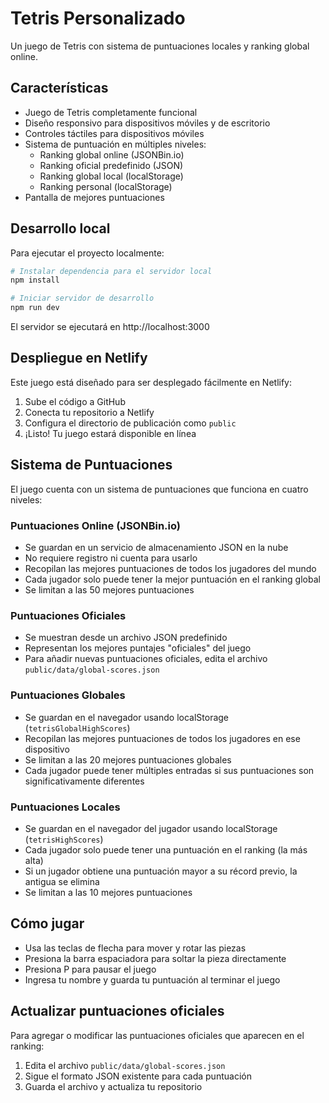 # Tetris Personalizado

Un juego de Tetris con sistema de puntuaciones locales y ranking global online.

## Características

- Juego de Tetris completamente funcional
- Diseño responsivo para dispositivos móviles y de escritorio
- Controles táctiles para dispositivos móviles
- Sistema de puntuación en múltiples niveles:
  - Ranking global online (JSONBin.io)
  - Ranking oficial predefinido (JSON)
  - Ranking global local (localStorage)
  - Ranking personal (localStorage)
- Pantalla de mejores puntuaciones

## Desarrollo local

Para ejecutar el proyecto localmente:

```bash
# Instalar dependencia para el servidor local
npm install

# Iniciar servidor de desarrollo
npm run dev
```

El servidor se ejecutará en http://localhost:3000

## Despliegue en Netlify

Este juego está diseñado para ser desplegado fácilmente en Netlify:

1. Sube el código a GitHub
2. Conecta tu repositorio a Netlify
3. Configura el directorio de publicación como `public`
4. ¡Listo! Tu juego estará disponible en línea

## Sistema de Puntuaciones

El juego cuenta con un sistema de puntuaciones que funciona en cuatro niveles:

### Puntuaciones Online (JSONBin.io)
- Se guardan en un servicio de almacenamiento JSON en la nube
- No requiere registro ni cuenta para usarlo
- Recopilan las mejores puntuaciones de todos los jugadores del mundo
- Cada jugador solo puede tener la mejor puntuación en el ranking global
- Se limitan a las 50 mejores puntuaciones

### Puntuaciones Oficiales
- Se muestran desde un archivo JSON predefinido
- Representan los mejores puntajes "oficiales" del juego
- Para añadir nuevas puntuaciones oficiales, edita el archivo `public/data/global-scores.json`

### Puntuaciones Globales
- Se guardan en el navegador usando localStorage (`tetrisGlobalHighScores`)
- Recopilan las mejores puntuaciones de todos los jugadores en ese dispositivo
- Se limitan a las 20 mejores puntuaciones globales
- Cada jugador puede tener múltiples entradas si sus puntuaciones son significativamente diferentes

### Puntuaciones Locales
- Se guardan en el navegador del jugador usando localStorage (`tetrisHighScores`)
- Cada jugador solo puede tener una puntuación en el ranking (la más alta)
- Si un jugador obtiene una puntuación mayor a su récord previo, la antigua se elimina
- Se limitan a las 10 mejores puntuaciones

## Cómo jugar

- Usa las teclas de flecha para mover y rotar las piezas
- Presiona la barra espaciadora para soltar la pieza directamente
- Presiona P para pausar el juego
- Ingresa tu nombre y guarda tu puntuación al terminar el juego

## Actualizar puntuaciones oficiales

Para agregar o modificar las puntuaciones oficiales que aparecen en el ranking:

1. Edita el archivo `public/data/global-scores.json`
2. Sigue el formato JSON existente para cada puntuación
3. Guarda el archivo y actualiza tu repositorio 